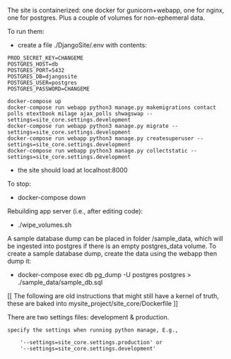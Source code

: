 The site is containerized: one docker for gunicorn+webapp, one for nginx, one for postgres. Plus a couple of volumes for non-ephemeral data.

To run them:

  - create a file ./DjangoSite/.env with contents:
  ```
  PROD_SECRET_KEY=CHANGEME
  POSTGRES_HOST=db
  POSTGRES_PORT=5432
  POSTGRES_DB=djangosite
  POSTGRES_USER=postgres
  POSTGRES_PASSWORD=CHANGEME
  ```

  ```
  docker-compose up
  docker-compose run webapp python3 manage.py makemigrations contact polls etextbook milage ajax_polls shwagswap --settings=site_core.settings.development
  docker-compose run webapp python3 manage.py migrate --settings=site_core.settings.development
  docker-compose run webapp python3 manage.py createsuperuser --settings=site_core.settings.development
  docker-compose run webapp python3 manage.py collectstatic --settings=site_core.settings.development
  ```
  
  - the site should load at localhost:8000

To stop:

  - docker-compose down

Rebuilding app server (i.e., after editing code):

  - ./wipe_volumes.sh

A sample database dump can be placed in folder /sample_data, which will be ingested into postgres if there is an empty postgres_data volume.  To create a sample database dump, create the data using the webapp then dump it:

 - docker-compose exec db pg_dump -U postgres postgres > ./sample_data/sample_db.sql

[[ The following are old instructions that might still have a kernel of truth, these are baked into mysite_project/site_core/Dockerfile ]]


There are two settings files:  development & production.

    specify the settings when running python manage, E.g., 

        '--settings=site_core.settings.production' or 
        '--settings=site_core.settings.development'
